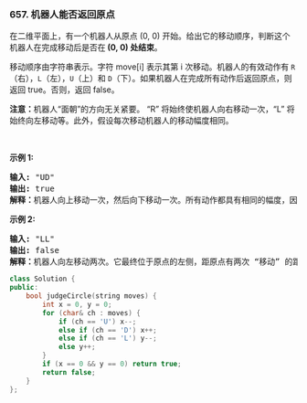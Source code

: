 ### 657. 机器人能否返回原点
<div class="notranslate"><p>在二维平面上，有一个机器人从原点 (0, 0) 开始。给出它的移动顺序，判断这个机器人在完成移动后是否在<strong> (0, 0) 处结束</strong>。</p>
<p>移动顺序由字符串表示。字符 move[i] 表示其第 i 次移动。机器人的有效动作有 <code>R</code>（右），<code>L</code>（左），<code>U</code>（上）和 <code>D</code>（下）。如果机器人在完成所有动作后返回原点，则返回 true。否则，返回 false。</p>
<p><strong>注意：</strong>机器人“面朝”的方向无关紧要。 “R” 将始终使机器人向右移动一次，“L” 将始终向左移动等。此外，假设每次移动机器人的移动幅度相同。</p>
<p> </p>
<p><strong>示例 1:</strong></p>
<pre><strong>输入:</strong> "UD"
<strong>输出:</strong> true
<strong>解释：</strong>机器人向上移动一次，然后向下移动一次。所有动作都具有相同的幅度，因此它最终回到它开始的原点。因此，我们返回 true。</pre>
<p><strong>示例 2:</strong></p>
<pre><strong>输入:</strong> "LL"
<strong>输出:</strong> false
<strong>解释：</strong>机器人向左移动两次。它最终位于原点的左侧，距原点有两次 “移动” 的距离。我们返回 false，因为它在移动结束时没有返回原点。</pre>
</div>

```cpp
class Solution {
public:
    bool judgeCircle(string moves) {
        int x = 0, y = 0;
        for (char& ch : moves) {
            if (ch == 'U') x--;
            else if (ch == 'D') x++;
            else if (ch == 'L') y--;
            else y++;
        }
        if (x == 0 && y == 0) return true;
        return false;
    }
};
```

